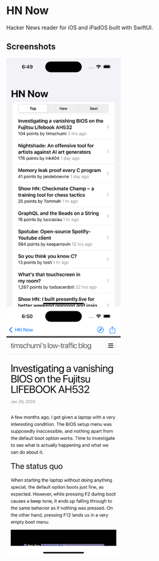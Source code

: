 # HN Now
Hacker News reader for iOS and iPadOS built with SwiftUI.

## Screenshots
<p float="left">
  <img src="https://github.com/nathanfredericks/HNNow/blob/main/screenshot1.png?raw=true" width="300" />
  <img src="https://github.com/nathanfredericks/HNNow/blob/main/screenshot2.png?raw=true" width="300" />
</p>
